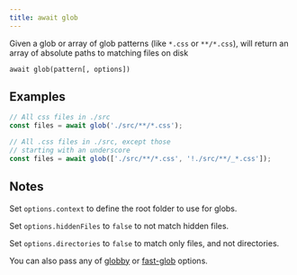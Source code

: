 ```yaml
---
title: await glob
---
```


<div class="lead">
  Given a glob or array of glob patterns (like <code>*.css</code> or
  <code>**/*.css</code>), will return an array of absolute paths to matching
  files on disk
</div>

`await glob(pattern[, options])`

## Examples

```js
// All css files in ./src
const files = await glob('./src/**/*.css');

// All .css files in ./src, except those
// starting with an underscore
const files = await glob(['./src/**/*.css', '!./src/**/_*.css']);
```

## Notes

Set `options.context` to define the root folder to use for globs.

Set `options.hiddenFiles` to `false` to not match hidden files.

Set `options.directories` to `false` to match only files, and not directories.

You can also pass any of [globby][1] or [fast-glob][2] options.

[1]: https://github.com/sindresorhus/globby#options
[2]: https://github.com/mrmlnc/fast-glob#options-3
